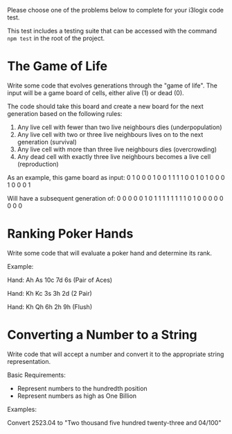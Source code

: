 Please choose one of the problems below to complete for your i3logix
code test.

This test includes a testing suite that can be accessed with the command `npm test` in the root of the project.

# The Game of Life

Write some code that evolves generations through the "game of
life". The input will be a game board of cells, either alive (1) or dead
(0).

The code should take this board and create a new board for the
next generation based on the following rules:
1) Any live cell with fewer than two live neighbours dies (underpopulation)
2) Any live cell with two or three live neighbours lives on to
the next generation (survival)
3) Any live cell with more than three live neighbours dies
(overcrowding)
4) Any dead cell with exactly three live neighbours becomes a
live cell (reproduction)

As an example, this game board as input:
0 1 0 0 0
1 0 0 1 1
1 1 0 0 1
0 1 0 0 0
1 0 0 0 1

Will have a subsequent generation of:
0 0 0 0 0
1 0 1 1 1
1 1 1 1 1
0 1 0 0 0
0 0 0 0 0

# Ranking Poker Hands

Write some code that will evaluate a poker hand and determine its
rank.

Example:

Hand: Ah As 10c 7d 6s (Pair of Aces)

Hand: Kh Kc 3s 3h 2d (2 Pair)

Hand: Kh Qh 6h 2h 9h (Flush)

# Converting a Number to a String

Write code that will accept a number and convert it to the
appropriate string representation.

Basic Requirements:

* Represent numbers to the hundredth position
* Represent numbers as high as One Billion

Examples:

Convert 2523.04
to "Two thousand five hundred twenty-three and 04/100"